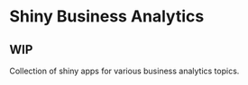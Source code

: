 
<!-- README.md is generated from README.Rmd. Please edit that file -->

Shiny Business Analytics
========================

WIP
---

Collection of shiny apps for various business analytics topics.
